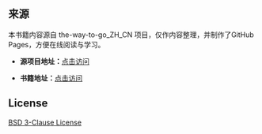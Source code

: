 ## 来源

本书籍内容源自 the-way-to-go_ZH_CN 项目，仅作内容整理，并制作了GitHub Pages，方便在线阅读与学习。

- **源项目地址：**[点击访问](https://github.com/unknwon/the-way-to-go_ZH_CN)

- **书籍地址：**[点击访问](https://zainiot.github.io/the-way-to-go/)

## License

[BSD 3-Clause License](LICENSE)
